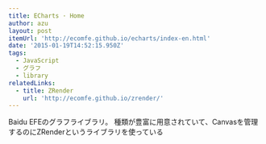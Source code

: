 ```yaml
---
title: ECharts · Home
author: azu
layout: post
itemUrl: 'http://ecomfe.github.io/echarts/index-en.html'
date: '2015-01-19T14:52:15.950Z'
tags:
  - JavaScript
  - グラフ
  - library
relatedLinks:
  - title: ZRender
    url: 'http://ecomfe.github.io/zrender/'
---
```

Baidu EFEのグラフライブラリ。
種類が豊富に用意されていて、Canvasを管理するのにZRenderというライブラリを使っている
